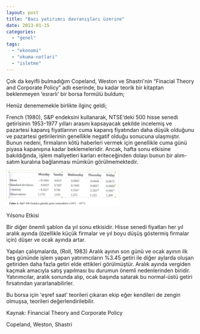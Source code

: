 ```yaml
---
layout: post
title: "Bazı yatırımcı davranışları üzerine"
date: 2013-01-15
categories: 
  - "genel"
tags: 
  - "ekonomi"
  - "okuma-notlari"
  - "isletme"
---
```


  

Çok da keyifli bulmadığım Copeland, Weston ve Shastri'nin “Finacial Theory and Corporate Policy” adlı eserinde, bu kadar teorik bir kitaptan beklenmeyen ‘esrarlı’ bir borsa formülü buldum;

Henüz denememekle birlikte ilginç geldi;

French (1980), S&P endeksini kullanarak, NTSE’deki 500 hisse senedi getirisinin 1953-1977 yılları arasını kapsayacak şekilde incelemiş ve pazartesi kapanış fiyatlarının cuma kapanış fiyatından daha düşük olduğunu ve pazartesi getirilerinin genellikle negatif olduğu sonucuna ulaşmıştır. Bunun nedeni, firmaların kötü haberleri vermek için genellikle cuma günü piyasa kapanışına kadar beklemeleridir. Ancak, hafta sonu etkisine bakıldığında, işlem maliyetleri karları eriteceğinden dolayı bunun bir alım-satım kuralına bağlanması mümkün görülmemektedir.

[![](/images/c84be-ekrangoruntusu.png)](https://suatatan.wordpress.com/wp-content/uploads/2013/01/c84be-ekrangoruntusu.png)

  

Yılsonu Etkisi

Bir diğer önemli şablon da yıl sonu etkisidir. Hisse senedi fiyatları her yıl aralık ayında (özellikle küçük firmalar ve yıl boyu düşüş göstermiş firmalar için) düşer ve ocak ayında artar.

Yapılan çalışmalarda, (Roll, 1983) Aralık ayının son günü ve ocak ayının ilk beş gününde işlem yapan yatırımcıların %3.45 getiri ile diğer aylarda oluşan getiriden daha fazla getiri elde ettikleri görülmüştür. Aralık ayında vergiden kaçmak amacıyla satış yapılması bu durumun önemli nedenlerinden biridir. Yatırımcılar, aralık sonunda alıp, ocak başında satarak bu normal-üstü getiri fırsatından yararlanabilirler.

Bu borsa için 'eşref saat’ teorileri çıkaran ekip eğer kendileri de zengin olmuşsa, teorileri değerlendirilebilir.

Kaynak: Financial Theory and Corporate Policy

Copeland, Weston, Shastri
